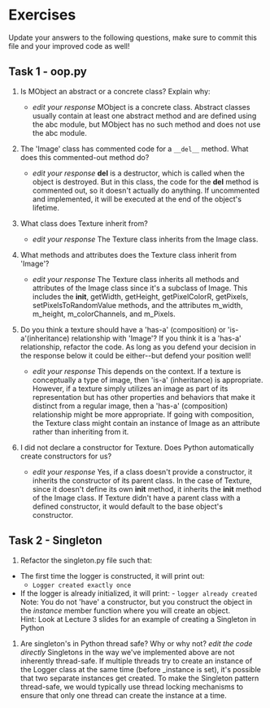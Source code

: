 # Exercises

Update your answers to the following questions, make sure to commit this file and your improved code as well!

## Task 1 - oop.py

1. Is MObject an abstract or a concrete class? Explain why:

   - _edit your response_ MObject is a concrete class. Abstract classes usually contain at least one abstract method and are defined using the abc module, but MObject has no such method and does not use the abc module.

2. The 'Image' class has commented code for a `__del__` method. What does this commented-out method do?

   - _edit your response_ **del** is a destructor, which is called when the object is destroyed. But in this class, the code for the **del** method is commented out, so it doesn't actually do anything. If uncommented and implemented, it will be executed at the end of the object's lifetime.

3. What class does Texture inherit from?

   - _edit your response_ The Texture class inherits from the Image class.

4. What methods and attributes does the Texture class inherit from 'Image'?

   - _edit your response_ The Texture class inherits all methods and attributes of the Image class since it's a subclass of Image. This includes the **init**, getWidth, getHeight, getPixelColorR, getPixels, setPixelsToRandomValue methods, and the attributes m_width, m_height, m_colorChannels, and m_Pixels.

5. Do you think a texture should have a 'has-a' (composition) or 'is-a'(inheritance) relationship with 'Image'? If you think it is a 'has-a' relationship, refactor the code. As long as you defend your decision in the response below it could be either--but defend your position well!

   - _edit your response_ This depends on the context. If a texture is conceptually a type of image, then 'is-a' (inheritance) is appropriate. However, if a texture simply utilizes an image as part of its representation but has other properties and behaviors that make it distinct from a regular image, then a 'has-a' (composition) relationship might be more appropriate. If going with composition, the Texture class might contain an instance of Image as an attribute rather than inheriting from it.

6. I did not declare a constructor for Texture. Does Python automatically create constructors for us?
   - _edit your response_ Yes, if a class doesn't provide a constructor, it inherits the constructor of its parent class. In the case of Texture, since it doesn't define its own **init** method, it inherits the **init** method of the Image class. If Texture didn't have a parent class with a defined constructor, it would default to the base object's constructor.

## Task 2 - Singleton

1. Refactor the singleton.py file such that:

- The first time the logger is constructed, it will print out:
  - `Logger created exactly once`
- If the logger is already initialized, it will print: - `logger already created`
  Note: You do not 'have' a constructor, but you construct the object in the _instance_ member function where you will create an object.  
  Hint: Look at Lecture 3 slides for an example of creating a Singleton in Python

1. Are singleton's in Python thread safe? Why or why not?
   _edit the code directly_ Singletons in the way we've implemented above are not inherently thread-safe. If multiple threads try to create an instance of the Logger class at the same time (before \_instance is set), it's possible that two separate instances get created. To make the Singleton pattern thread-safe, we would typically use thread locking mechanisms to ensure that only one thread can create the instance at a time.
